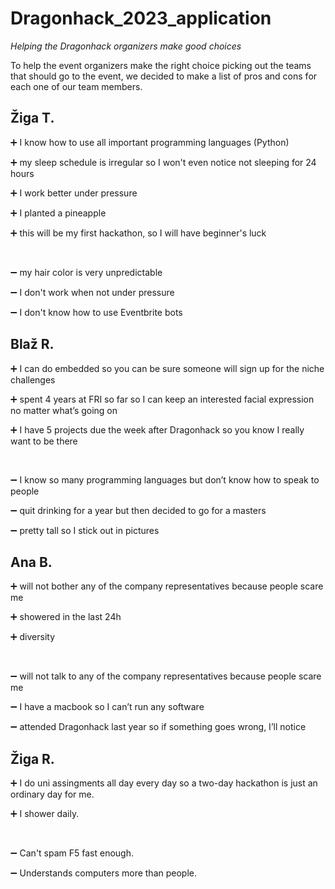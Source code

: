 # Dragonhack_2023_application
*Helping the Dragonhack organizers make good choices*

To help the event organizers make the right choice picking out the teams that should go to the event, we decided to make a list of pros and cons for each one of our team members. 

## Žiga T.
➕ I know how to use all important programming languages (Python)

➕ my sleep schedule is irregular so I won't even notice not sleeping for 24 hours

➕ I work better under pressure

➕ I planted a pineapple

➕ this will be my first hackathon, so I will have beginner's luck 

<br/>

➖ my hair color is very unpredictable

➖ I don't work when not under pressure

➖ I don't know how to use Eventbrite bots

## Blaž R.
➕ I can do embedded so you can be sure someone will sign up for the niche challenges

➕ spent 4 years at FRI so far so I can keep an interested facial expression no matter what’s going on 

➕ I have 5 projects due the week after Dragonhack so you know I really want to be there

<br/>

➖ I know so many programming languages but don’t know how to speak to people

➖ quit drinking for a year but then decided to go for a masters

➖ pretty tall so I stick out in pictures

## Ana B.
➕ will not bother any of the company representatives because people scare me

➕ showered in the last 24h

➕ diversity

<br/>

➖ will not talk to any of the company representatives because people scare me

➖ I have a macbook so I can’t run any software 

➖ attended Dragonhack last year so if something goes wrong, I’ll notice

## Žiga R.

➕ I do uni assingments all day every day so a two-day hackathon is just an ordinary day for me.

➕ I shower daily.

<br/>

➖ Can't spam F5 fast enough.

➖ Understands computers more than people.
